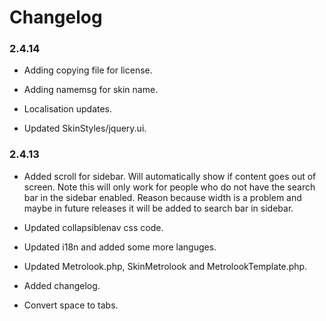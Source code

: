 Changelog
=========

### 2.4.14

* Adding copying file for license.

* Adding namemsg for skin name.

* Localisation updates.

* Updated SkinStyles/jquery.ui.


### 2.4.13

* Added scroll for sidebar. Will automatically show if content goes out of screen. Note this will only work for people who do not have the search bar in the sidebar enabled. Reason because width is a problem and maybe in future releases it will be added to search bar in sidebar.

* Updated collapsiblenav css code.

* Updated i18n and added some more languges.

* Updated Metrolook.php, SkinMetrolook and MetrolookTemplate.php.

* Added changelog.

* Convert space to tabs.
